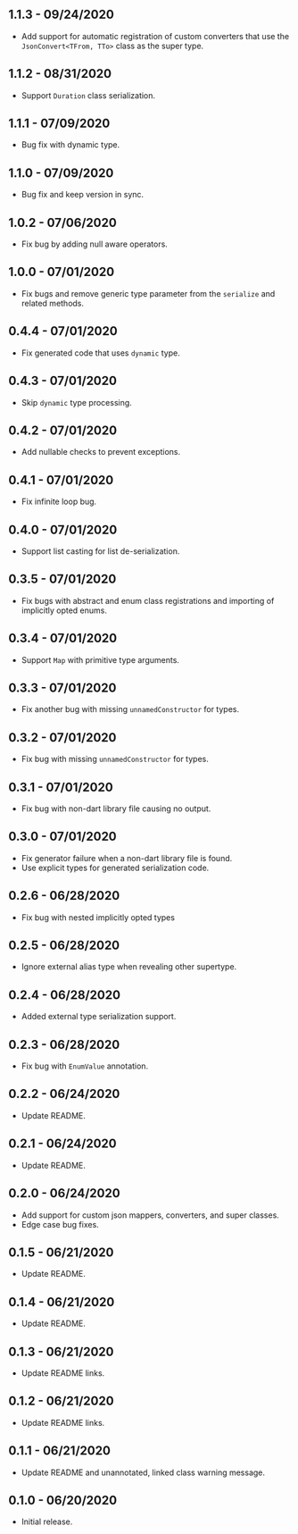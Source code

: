 ## 1.1.3 - 09/24/2020
* Add support for automatic registration of custom converters that use the `JsonConvert<TFrom, TTo>` class as the super type.

## 1.1.2 - 08/31/2020
* Support `Duration` class serialization.

## 1.1.1 - 07/09/2020
* Bug fix with dynamic type.

## 1.1.0 - 07/09/2020
* Bug fix and keep version in sync.

## 1.0.2 - 07/06/2020
* Fix bug by adding null aware operators.

## 1.0.0 - 07/01/2020
* Fix bugs and remove generic type parameter from the `serialize` and related methods.

## 0.4.4 - 07/01/2020
* Fix generated code that uses `dynamic` type.

## 0.4.3 - 07/01/2020
* Skip `dynamic` type processing.

## 0.4.2 - 07/01/2020
* Add nullable checks to prevent exceptions.

## 0.4.1 - 07/01/2020
* Fix infinite loop bug.

## 0.4.0 - 07/01/2020
* Support list casting for list de-serialization.

## 0.3.5 - 07/01/2020
* Fix bugs with abstract and enum class registrations and importing of implicitly opted enums.

## 0.3.4 - 07/01/2020
* Support `Map` with primitive type arguments.

## 0.3.3 - 07/01/2020
* Fix another bug with missing `unnamedConstructor` for types.

## 0.3.2 - 07/01/2020
* Fix bug with missing `unnamedConstructor` for types.

## 0.3.1 - 07/01/2020
* Fix bug with non-dart library file causing no output.

## 0.3.0 - 07/01/2020
* Fix generator failure when a non-dart library file is found.
* Use explicit types for generated serialization code.

## 0.2.6 - 06/28/2020
* Fix bug with nested implicitly opted types

## 0.2.5 - 06/28/2020
* Ignore external alias type when revealing other supertype.

## 0.2.4 - 06/28/2020
* Added external type serialization support.

## 0.2.3 - 06/28/2020
* Fix bug with `EnumValue` annotation.

## 0.2.2 - 06/24/2020
* Update README. 

## 0.2.1 - 06/24/2020
* Update README. 

## 0.2.0 - 06/24/2020
* Add support for custom json mappers, converters, and super classes.
* Edge case bug fixes.

## 0.1.5 - 06/21/2020
* Update README.

## 0.1.4 - 06/21/2020
* Update README.

## 0.1.3 - 06/21/2020
* Update README links.

## 0.1.2 - 06/21/2020
* Update README links.

## 0.1.1 - 06/21/2020
* Update README and unannotated, linked class warning message.

## 0.1.0 - 06/20/2020
* Initial release.
